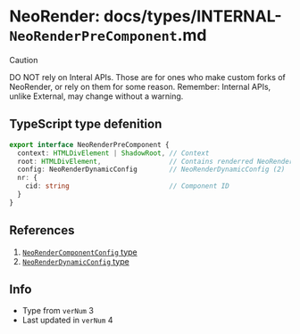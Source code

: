 # NeoRender: docs/types/INTERNAL-`NeoRenderPreComponent`.md
> [!CAUTION]  
> DO NOT rely on Interal APIs. Those are for ones who make custom forks of NeoRender, or rely on them for some reason. Remember: Internal APIs, unlike External, may change without a warning.

## TypeScript type defenition
```ts
export interface NeoRenderPreComponent {
  context: HTMLDivElement | ShadowRoot, // Context
  root: HTMLDivElement,                 // Contains renderred NeoRenderComponentConfig.template (1)
  config: NeoRenderDynamicConfig        // NeoRenderDynamicConfig (2)
  nr: {
    cid: string                         // Component ID
  }
}
```

## References
1. [`NeoRenderComponentConfig` type](../types/NeoRenderComponentConfig.md)
2. [`NeoRenderDynamicConfig` type](../types/NeoRenderDynamicConfig.md)

## Info
- Type from `verNum` 3
- Last updated in `verNum` 4